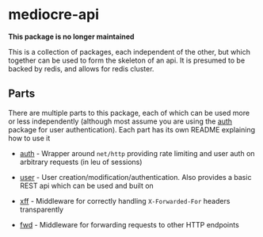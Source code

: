 # mediocre-api

**This package is no longer maintained**

This is a collection of packages, each independent of the other, but which
together can be used to form the skeleton of an api. It is presumed to be backed
by redis, and allows for redis cluster.

## Parts

There are multiple parts to this package, each of which can be used more or less
independently (although most assume you are using the [auth](/auth) package for
user authentication). Each part has its own README explaining how to use it

- [auth](/auth) - Wrapper around `net/http` providing rate limiting and user
  auth on arbitrary requests (in leu of sessions)

- [user](/user) - User creation/modification/authentication. Also provides a
  basic REST api which can be used and built on

- [xff](/xff) - Middleware for correctly handling `X-Forwarded-For` headers
  transparently

- [fwd](/fwd) - Middleware for forwarding requests to other HTTP endpoints

